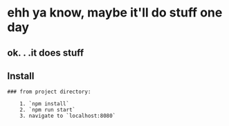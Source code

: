 # ehh ya know, maybe it'll do stuff one day

## ok. . .it does stuff

## Install

    ### from project directory:

        1. `npm install`
        2. `npm run start`
        3. navigate to `localhost:8080`